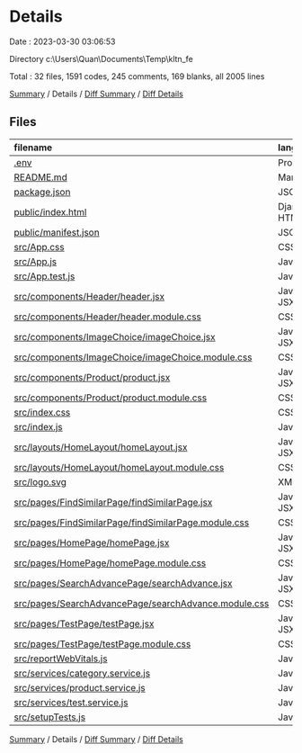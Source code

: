 # Details

Date : 2023-03-30 03:06:53

Directory c:\\Users\\Quan\\Documents\\Temp\\kltn_fe

Total : 32 files,  1591 codes, 245 comments, 169 blanks, all 2005 lines

[Summary](results.md) / Details / [Diff Summary](diff.md) / [Diff Details](diff-details.md)

## Files
| filename | language | code | comment | blank | total |
| :--- | :--- | ---: | ---: | ---: | ---: |
| [.env](/.env) | Properties | 2 | 0 | 1 | 3 |
| [README.md](/README.md) | Markdown | 38 | 0 | 33 | 71 |
| [package.json](/package.json) | JSON | 47 | 0 | 1 | 48 |
| [public/index.html](/public/index.html) | Django HTML | 40 | 0 | 4 | 44 |
| [public/manifest.json](/public/manifest.json) | JSON | 25 | 0 | 1 | 26 |
| [src/App.css](/src/App.css) | CSS | 33 | 0 | 6 | 39 |
| [src/App.js](/src/App.js) | JavaScript | 20 | 10 | 5 | 35 |
| [src/App.test.js](/src/App.test.js) | JavaScript | 7 | 0 | 2 | 9 |
| [src/components/Header/header.jsx](/src/components/Header/header.jsx) | JavaScript JSX | 110 | 6 | 4 | 120 |
| [src/components/Header/header.module.css](/src/components/Header/header.module.css) | CSS | 9 | 4 | 2 | 15 |
| [src/components/ImageChoice/imageChoice.jsx](/src/components/ImageChoice/imageChoice.jsx) | JavaScript JSX | 194 | 15 | 6 | 215 |
| [src/components/ImageChoice/imageChoice.module.css](/src/components/ImageChoice/imageChoice.module.css) | CSS | 14 | 3 | 3 | 20 |
| [src/components/Product/product.jsx](/src/components/Product/product.jsx) | JavaScript JSX | 116 | 13 | 11 | 140 |
| [src/components/Product/product.module.css](/src/components/Product/product.module.css) | CSS | 9 | 1 | 2 | 12 |
| [src/index.css](/src/index.css) | CSS | 12 | 0 | 2 | 14 |
| [src/index.js](/src/index.js) | JavaScript | 15 | 6 | 5 | 26 |
| [src/layouts/HomeLayout/homeLayout.jsx](/src/layouts/HomeLayout/homeLayout.jsx) | JavaScript JSX | 24 | 15 | 4 | 43 |
| [src/layouts/HomeLayout/homeLayout.module.css](/src/layouts/HomeLayout/homeLayout.module.css) | CSS | 19 | 24 | 4 | 47 |
| [src/logo.svg](/src/logo.svg) | XML | 1 | 0 | 0 | 1 |
| [src/pages/FindSimilarPage/findSimilarPage.jsx](/src/pages/FindSimilarPage/findSimilarPage.jsx) | JavaScript JSX | 132 | 13 | 8 | 153 |
| [src/pages/FindSimilarPage/findSimilarPage.module.css](/src/pages/FindSimilarPage/findSimilarPage.module.css) | CSS | 11 | 24 | 3 | 38 |
| [src/pages/HomePage/homePage.jsx](/src/pages/HomePage/homePage.jsx) | JavaScript JSX | 353 | 27 | 21 | 401 |
| [src/pages/HomePage/homePage.module.css](/src/pages/HomePage/homePage.module.css) | CSS | 11 | 24 | 3 | 38 |
| [src/pages/SearchAdvancePage/searchAdvance.jsx](/src/pages/SearchAdvancePage/searchAdvance.jsx) | JavaScript JSX | 21 | 0 | 3 | 24 |
| [src/pages/SearchAdvancePage/searchAdvance.module.css](/src/pages/SearchAdvancePage/searchAdvance.module.css) | CSS | 14 | 21 | 3 | 38 |
| [src/pages/TestPage/testPage.jsx](/src/pages/TestPage/testPage.jsx) | JavaScript JSX | 158 | 3 | 8 | 169 |
| [src/pages/TestPage/testPage.module.css](/src/pages/TestPage/testPage.module.css) | CSS | 22 | 21 | 5 | 48 |
| [src/reportWebVitals.js](/src/reportWebVitals.js) | JavaScript | 12 | 0 | 2 | 14 |
| [src/services/category.service.js](/src/services/category.service.js) | JavaScript | 54 | 4 | 9 | 67 |
| [src/services/product.service.js](/src/services/product.service.js) | JavaScript | 32 | 3 | 4 | 39 |
| [src/services/test.service.js](/src/services/test.service.js) | JavaScript | 35 | 4 | 3 | 42 |
| [src/setupTests.js](/src/setupTests.js) | JavaScript | 1 | 4 | 1 | 6 |

[Summary](results.md) / Details / [Diff Summary](diff.md) / [Diff Details](diff-details.md)